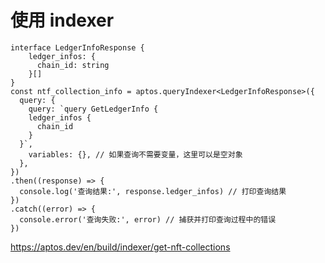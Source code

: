 # 使用 indexer 

```tsx
interface LedgerInfoResponse {
	ledger_infos: {
	  chain_id: string
	}[]
}
const ntf_collection_info = aptos.queryIndexer<LedgerInfoResponse>({
  query: {
	query: `query GetLedgerInfo {
	ledger_infos {
	  chain_id
	}
  }`,
	variables: {}, // 如果查询不需要变量，这里可以是空对象
  },
})
.then((response) => {
  console.log('查询结果:', response.ledger_infos) // 打印查询结果
})
.catch((error) => {
  console.error('查询失败:', error) // 捕获并打印查询过程中的错误
})
```


https://aptos.dev/en/build/indexer/get-nft-collections